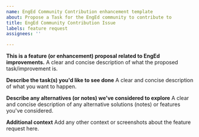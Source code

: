 ```yaml
---
name: EngEd Community Contribution enhancement template
about: Propose a Task for the EngEd community to contribute to
title: EngEd Community Contribution Issue
labels: feature request
assignees: ''

---
```


**This is a feature (or enhancement) proposal related to EngEd improvements.**
A clear and concise description of what the proposed task/improvement is.

**Describe the task(s) you'd like to see done**
A clear and concise description of what you want to happen.

**Describe any alternatives (or notes) we've considered to explore**
A clear and concise description of any alternative solutions (notes) or features you've considered.

**Additional context**
Add any other context or screenshots about the feature request here.
